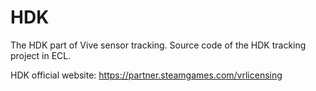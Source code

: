 # HDK
The HDK part of Vive sensor tracking.
Source code of the HDK tracking project in ECL.

HDK official website: https://partner.steamgames.com/vrlicensing
